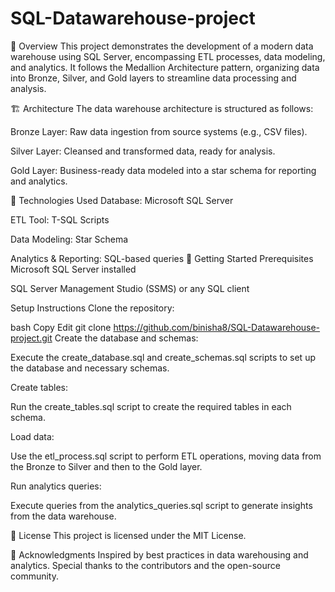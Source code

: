# SQL-Datawarehouse-project
📖 Overview
This project demonstrates the development of a modern data warehouse using SQL Server, encompassing ETL processes, data modeling, and analytics. It follows the Medallion Architecture pattern, organizing data into Bronze, Silver, and Gold layers to streamline data processing and analysis.

🏗️ Architecture
The data warehouse architecture is structured as follows:

Bronze Layer: Raw data ingestion from source systems (e.g., CSV files).

Silver Layer: Cleansed and transformed data, ready for analysis.

Gold Layer: Business-ready data modeled into a star schema for reporting and analytics.

🔧 Technologies Used
Database: Microsoft SQL Server

ETL Tool: T-SQL Scripts

Data Modeling: Star Schema

Analytics & Reporting: SQL-based queries
🚀 Getting Started
Prerequisites
Microsoft SQL Server installed

SQL Server Management Studio (SSMS) or any SQL client

Setup Instructions
Clone the repository:

bash
Copy
Edit
git clone https://github.com/binisha8/SQL-Datawarehouse-project.git
Create the database and schemas:

Execute the create_database.sql and create_schemas.sql scripts to set up the database and necessary schemas.

Create tables:

Run the create_tables.sql script to create the required tables in each schema.

Load data:

Use the etl_process.sql script to perform ETL operations, moving data from the Bronze to Silver and then to the Gold layer.

Run analytics queries:

Execute queries from the analytics_queries.sql script to generate insights from the data warehouse.


📝 License
This project is licensed under the MIT License.

🙌 Acknowledgments
Inspired by best practices in data warehousing and analytics. Special thanks to the contributors and the open-source community.
